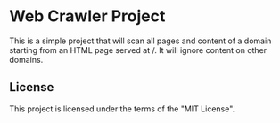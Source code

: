# Web Crawler Project

This is a simple project that will scan all pages and content of a domain starting from an HTML page served
at /. It will ignore content on other domains.

## License

This project is licensed under the terms of the "MIT License".